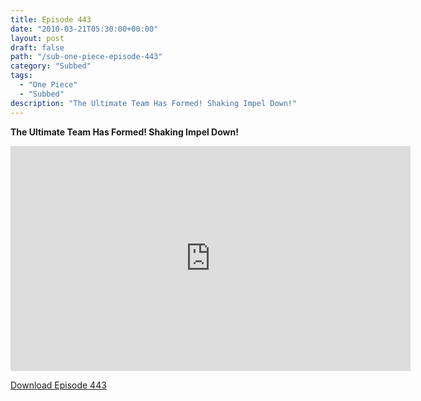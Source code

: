```yaml
---
title: Episode 443
date: "2010-03-21T05:30:00+00:00"
layout: post
draft: false
path: "/sub-one-piece-episode-443"
category: "Subbed"
tags:
  - "One Piece"
  - "Subbed"
description: "The Ultimate Team Has Formed! Shaking Impel Down!"
---
```


**The Ultimate Team Has Formed! Shaking Impel Down!**

<iframe width="640" height="360" src="https://www.rapidvideo.com/e/G6GJ5JC00O" frameborder="0" marginwidth=0 marginheight=0 scrolling=no allowfullscreen></iframe>

<a href="http://ouo.io/qs/eCodkFEQ?s=https://rapidvid.to/d/https://www.rapidvideo.com/e/G6GJ5JC00O">Download Episode 443</a>
